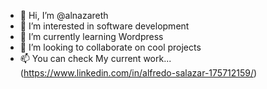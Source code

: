 - 👋 Hi, I’m @alnazareth
- 👀 I’m interested in software development
- 🌱 I’m currently learning Wordpress
- 💞️ I’m looking to collaborate on cool projects
- 📫 You can check My current work...  (https://www.linkedin.com/in/alfredo-salazar-175712159/)

<!---
alnazareth/alnazareth is a ✨ special ✨ repository because its `README.md` (this file) appears on your GitHub profile.
You can click the Preview link to take a look at your changes.
--->
